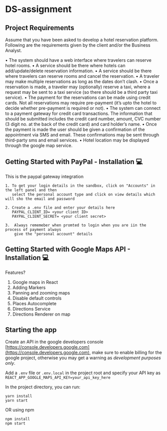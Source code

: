 # DS-assignment

## Project Requirements
Assume that you have been asked to develop a hotel reservation platform. Following are the requirements
given by the client and/or the Business Analyst. 

• The system should have a web interface where travelers can reserve hotel rooms.
• A service should be there where hotels can add/update/delete reservation information.
• A service should be there where travelers can reserve rooms and cancel the reservation.
• A traveler may make multiple reservations as long as the dates don’t clash.
• Once a reservation is made, a traveler may (optionally) reserve a taxi, where a request may be
sent to a taxi service (so there should be a third party taxi service).
• The payment for the reservations can be made using credit cards. Not all reservations may require
pre-payment (it’s upto the hotel to decide whether pre-payment is required or not).
• The system can connect to a payment gateway for credit card transactions. The information that
should be submitted includes the credit card number, amount, CVC number (3 digit no. at the
back of the credit card) and card holder’s name.
• Once the payment is made the user should be given a confirmation of the appointment via SMS
and email. These confirmations may be sent through third-party sms and email services.
• Hotel location may be displayed through the google map service. 


## Getting Started with PayPal - Installation :computer:
This is the paypal gateway integration

```
1. To get your login details in the sandbox, click on "Accounts" in the left panel and then 
   select the personal account type and click on view details which will sho the email and password
   
2. Create a .env file and enter your details here 
   PAYPAL_CLIENT_ID= <your client ID>
   PAYPAL_CLIENT_SECRET= <your client secret>

3.  Always rememeber when promted to login when you are iin the process of payment always 
    give the "personal account" details

```

## Getting Started with Google Maps API - Installation :computer:

Features?

1. Google maps in React
2. Adding Markers
3. Panning and zooming maps
4. Disable default controls
5. Places Autocomplete
6. Directions Service
7. Directions Renderer on map


## Starting the app

Create an API in the google developers console [https://console.developers.google.com](https://console.developers.google.com), make sure to enable billing for the google project, otherwise you may get a warning as _development purposes only_.

Add a `.env` file or `.env.local` in the project root and specify your API key as `REACT_APP_GOOGLE_MAPS_API_KEY=your_api_key_here`

In the project directory, you can run:

```
yarn install
yarn start
```

OR using npm

```
npm install
npm start
```

